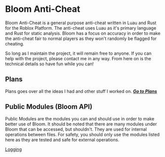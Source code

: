 # Bloom Anti-Cheat

Bloom Anti-Cheat is a general purpose anti-cheat written in Luau and Rust for the Roblox Platform.
The anti-cheat uses Luau as it's primary language and Rust for static analysis.
Bloom has a focus on accuracy in order to make the anti-cheat fair to normal
players as they won't randomly be flagged for cheating.

So long as I maintain the project, it will remain free to anyone. If you can help with the
project, please contact me in any way. From here on is the technical details so 
have fun while you can!

## Plans

Plans goes over all the ideas I had and other stuff I worked on.
***[Go to Plans](./plans/plans.md)***

## Public Modules (Bloom API)

Public Modules are the modules you can and should use in order to make better
use of Bloom. It should be noted that there are many modules under Bloom that can
be accessed, but shouldn't. They are used for internal operations between files.
For safety, you should only use the modules listed here as they are tested and safe
for external operations.

[Logging](./usage/logging.md)
